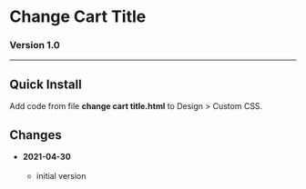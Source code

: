 # Change Cart Title

### Version 1.0

---

## Quick Install

Add code from file **change cart title.html** to Design > Custom CSS.

## Changes

<!-- * **2021-07-01**
<br><br>
  * added code to change read more link
  * use twcsl
  * bumped version to 0.1d2
  <br><br -->
* **2021-04-30**
<br><br>
  * initial version
